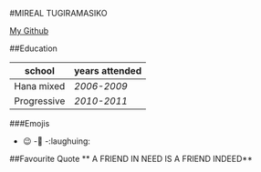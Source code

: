 #MIREAL TUGIRAMASIKO

[My Github](https://github.com/t-mireal92/Hello-Git)

##Education

school|years attended
-------|---------
Hana mixed|*2006-2009*
Progressive|*2010-2011*

###Emojis

- :wink:
-:dancers:
-:laughuing:

##Favourite Quote
** A FRIEND IN NEED IS A FRIEND INDEED**

